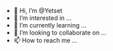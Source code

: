 - 👋 Hi, I’m @Yetset
- 👀 I’m interested in ...
- 🌱 I’m currently learning ...
- 💞️ I’m looking to collaborate on ...
- 📫 How to reach me ...

<!---
Yetset/Yetset is a ✨ special ✨ repository because its `README.md` (this file) appears on your GitHub profile.
You can click the Preview link to take a look at your changes.
--->
